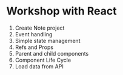 # Workshop with React

1. Create Note project
2. Event handling
3. Simple state management
4. Refs and Props
5. Parent and child components
6. Component Life Cycle
7. Load data from API
